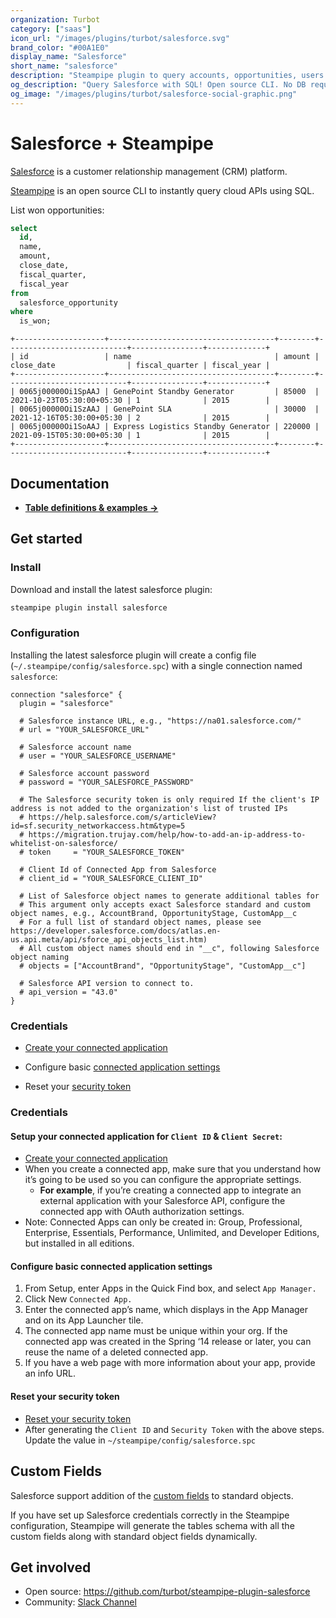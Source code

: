 ```yaml
---
organization: Turbot
category: ["saas"]
icon_url: "/images/plugins/turbot/salesforce.svg"
brand_color: "#00A1E0"
display_name: "Salesforce"
short_name: "salesforce"
description: "Steampipe plugin to query accounts, opportunities, users and more from your Salesforce instance."
og_description: "Query Salesforce with SQL! Open source CLI. No DB required."
og_image: "/images/plugins/turbot/salesforce-social-graphic.png"
---
```


# Salesforce + Steampipe

[Salesforce](https://www.salesforce.com/) is a customer relationship management (CRM) platform.

[Steampipe](https://steampipe.io) is an open source CLI to instantly query cloud APIs using SQL.

List won opportunities:

```sql
select
  id,
  name,
  amount,
  close_date,
  fiscal_quarter,
  fiscal_year
from
  salesforce_opportunity
where
  is_won;
```

```
+--------------------+-------------------------------------+--------+---------------------------+----------------+-------------+
| id                 | name                                | amount | close_date                | fiscal_quarter | fiscal_year |
+--------------------+-------------------------------------+--------+---------------------------+----------------+-------------+
| 0065j00000Oi1SpAAJ | GenePoint Standby Generator         | 85000  | 2021-10-23T05:30:00+05:30 | 1              | 2015        |
| 0065j00000Oi1SzAAJ | GenePoint SLA                       | 30000  | 2021-12-16T05:30:00+05:30 | 2              | 2015        |
| 0065j00000Oi1SoAAJ | Express Logistics Standby Generator | 220000 | 2021-09-15T05:30:00+05:30 | 1              | 2015        |
+--------------------+-------------------------------------+--------+---------------------------+----------------+-------------+
```

## Documentation

- **[Table definitions & examples →](/plugins/turbot/salesforce/tables)**

## Get started

### Install

Download and install the latest salesforce plugin:

```bash
steampipe plugin install salesforce
```

### Configuration

Installing the latest salesforce plugin will create a config file (`~/.steampipe/config/salesforce.spc`) with a single connection named `salesforce`:

```hcl
connection "salesforce" {
  plugin = "salesforce"

  # Salesforce instance URL, e.g., "https://na01.salesforce.com/"
  # url = "YOUR_SALESFORCE_URL"

  # Salesforce account name
  # user = "YOUR_SALESFORCE_USERNAME"

  # Salesforce account password
  # password = "YOUR_SALESFORCE_PASSWORD"

  # The Salesforce security token is only required If the client's IP address is not added to the organization's list of trusted IPs
  # https://help.salesforce.com/s/articleView?id=sf.security_networkaccess.htm&type=5
  # https://migration.trujay.com/help/how-to-add-an-ip-address-to-whitelist-on-salesforce/
  # token     = "YOUR_SALESFORCE_TOKEN"

  # Client Id of Connected App from Salesforce
  # client_id = "YOUR_SALESFORCE_CLIENT_ID"

  # List of Salesforce object names to generate additional tables for
  # This argument only accepts exact Salesforce standard and custom object names, e.g., AccountBrand, OpportunityStage, CustomApp__c
  # For a full list of standard object names, please see https://developer.salesforce.com/docs/atlas.en-us.api.meta/api/sforce_api_objects_list.htm)
  # All custom object names should end in "__c", following Salesforce object naming
  # objects = ["AccountBrand", "OpportunityStage", "CustomApp__c"]

  # Salesforce API version to connect to.
  # api_version = "43.0"
}
```

### Credentials

- [Create your connected application](https://trailhead.salesforce.com/en/content/learn/projects/build-a-connected-app-for-api-integration/create-a-connected-app)

- Configure basic [connected application settings](https://help.salesforce.com/s/articleView?id=sf.connected_app_create_basics.htm&type=5)

- Reset your [security token](https://help.salesforce.com/articleView?id=user_security_token.htm&type=5)

### Credentials

#### Setup your connected application for `Client ID` & `Client Secret`:

- [Create your connected application](https://trailhead.salesforce.com/en/content/learn/projects/build-a-connected-app-for-api-integration/create-a-connected-app)
- When you create a connected app, make sure that you understand how it’s going to be used so you can configure the appropriate settings.
  - **For example**, if you’re creating a connected app to integrate an external application with your Salesforce API, configure the connected app with OAuth authorization settings.
- Note: Connected Apps can only be created in: Group, Professional, Enterprise, Essentials, Performance, Unlimited, and Developer Editions, but installed in all editions.

#### Configure basic connected application settings

1. From Setup, enter Apps in the Quick Find box, and select `App Manager.`
2. Click New `Connected App.`
3. Enter the connected app’s name, which displays in the App Manager and on its App Launcher tile.
4. The connected app name must be unique within your org. If the connected app was created in the Spring ‘14 release or later, you can reuse the name of a deleted connected app.
5. If you have a web page with more information about your app, provide an info URL.

#### Reset your security token

- [Reset your security token](https://help.salesforce.com/articleView?id=user_security_token.htm&type=5)
- After generating the `Client ID` and `Security Token` with the above steps. Update the value in `~/steampipe/config/salesforce.spc`

## Custom Fields

Salesforce support addition of the [custom fields](https://help.salesforce.com/s/articleView?id=sf.adding_fields.htm&type=5) to standard objects.

If you have set up Salesforce credentials correctly in the Steampipe configuration, Steampipe will generate the tables schema with all the custom fields along with standard object fields dynamically.

## Get involved

- Open source: https://github.com/turbot/steampipe-plugin-salesforce
- Community: [Slack Channel](https://steampipe.io/community/join)
